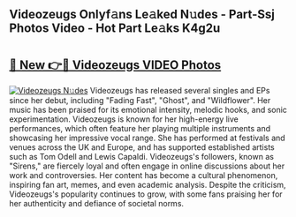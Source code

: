 ## Videozeugs Onlyf𝚊ns Le𝚊ked N𝚞des - Part-Ssj Photos Video - Hot Part Le𝚊ks K4g2u

# <h2><a href="http://ab50385.deff.icu/?id=Videozeugs">🔗 New 👉🔴 Videozeugs VIDEO Photos</a></h2>

[![Videozeugs N𝚞des](https://i.imgur.com/rIISA9y.gif)](http://ab50385.deff.icu/?id=Videozeugs)
Videozeugs has released several singles and EPs since her debut, including "Fading Fast", "Ghost", and "Wildflower". Her music has been praised for its emotional intensity, melodic hooks, and sonic experimentation. Videozeugs is known for her high-energy live performances, which often feature her playing multiple instruments and showcasing her impressive vocal range. She has performed at festivals and venues across the UK and Europe, and has supported established artists such as Tom Odell and Lewis Capaldi. Videozeugs's followers, known as "Sirens," are fiercely loyal and often engage in online discussions about her work and controversies. Her content has become a cultural phenomenon, inspiring fan art, memes, and even academic analysis. Despite the criticism, Videozeugs's popularity continues to grow, with some fans praising her for her authenticity and defiance of societal norms.
